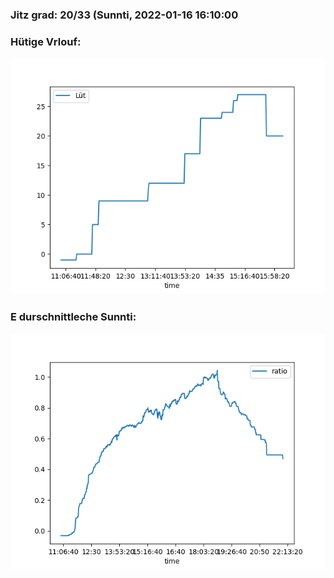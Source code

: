 ### Jitz grad: 20/33 (Sunnti, 2022-01-16 16:10:00

### Hütige Vrlouf:
![Graph](Today.png)

### E durschnittleche Sunnti:
![Graph](Sunnti.png)
